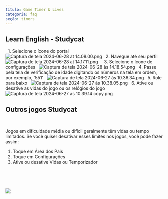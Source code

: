 ```yaml
---
título: Game Timer & Lives
categoria: faq
seção: timers
---
```

## Learn English \- Studycat

 
1\. Selecione o ícone do portal
 
![Captura de tela 2024-06-28 at 14.08.00.png](https://help.Studycat.com/hc/article_attachments/34341801981977)
 
2\. Navegue até seu perfil
 
![Captura de tela 2024-06-28 at 14.17.11.png](https://help.Studycat.com/hc/article_attachments/34341801989401)
 
 
3\. Selecione o ícone de configurações
 
![Captura de tela 2024-06-28 às 14.18.54.png](https://help.Studycat.com/hc/article_attachments/34341801998361)
 
4\. Passe pela tela de verificação de idade digitando os números na tela em ordem, por exemplo, '551'
 
![Captura de tela 2024-06-27 às 10.36.34.png](https://help.Studycat.com/hc/article_attachments/34277789492249)
 
5\. Role para baixo
 
![Captura de tela 2024-06-27 às 10.38.05.png](https://help.Studycat.com/hc/article_attachments/34277789494937)
 
6\. Ative ou desative as vidas do jogo ou os relógios do jogo
 
![Captura de tela 2024-06-27 às 10.39.14 copy.png](https://help.Studycat.com/hc/article_attachments/34277789497369)
 
 

## Outros jogos Studycat

 

Jogos em dificuldade média ou difícil geralmente têm vidas ou tempo limitados. Se você quiser desativar esses limites nos jogos, você pode fazer assim:

1. Toque em Área dos Pais
2. Toque em Configurações
3. Ative ou desative Vidas ou Temporizador

 

 

![](https://help.Studycat.com/hc/article_attachments/27187505863193)